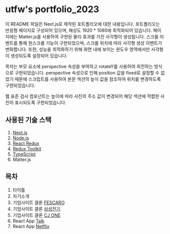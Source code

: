 # utfw's portfolio_2023

이 README 파일은 Next.js로 제작된 포트폴리오에 대한 내용입니다. 포트폴리오는 반응형 페이지로 구성되어 있으며, 해상도 1920 * 1080에 최적화되어 있습니다. 페이지에는 Matter.js를 사용하여 구현된 물리 효과를 가진 사각형이 생성됩니다. 스크롤 이벤트를 통해 원스크롤 기능이 구현되었으며, 스크롤 위치에 따라 사각형 생성 이벤트가 변화합니다. 또한, 성능을 최적화하기 위해 화면 내에 보이는 윈도우 영역에서만 사각형이 생성되도록 설정되어 있습니다.

목차는 부모 요소에 perspective 속성을 부여하고 rotateY를 사용하여 회전하는 방식으로 구현되었습니다. perspective 속성으로 인해 position 값을 fixed로 설정할 수 없었기 때문에 스크립트를 사용하여 본문 섹션의 높이 값을 참조하여 위치를 변경하도록 구현되었습니다.

웹 표준 검사 컴포넌트는 높이에 따라 사진의 주소 값이 변경되어 해당 섹션에 적합한 사진이 표시되도록 구현되었습니다.

## 사용된 기술 스택

1. [Next.js](http://nextjs.org)
2. [Node.js](https://nodejs.org/ko)
3. [React Redux](https://react-redux.js.org/)
4. [Redux Toolkit](https://redux-toolkit.js.org/)
5. [TypeScript](https://www.typescriptlang.org/)
6. Matter.js

## 목차

1. 타이틀
2. 자기소개
3. 기업사이트 클론 [FESCARO](https://github.com/utfw/clone_fescaro)
4. 기업사이트 클론 [삼성전기](https://github.com/utfw/clone_samsung)
5. 기업사이트 클론 [CJ ONE](https://github.com/utfw/clone_CJONE)
6. React App [Talk](https://github.com/utfw/react_chat_firebase_2023)
7. React App [Netflix](https://github.com/utfw/react_search_movie_2023)
